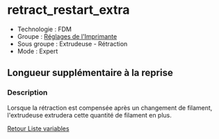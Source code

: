 # retract_restart_extra

* Technologie : FDM
* Groupe : [Réglages de l'Imprimante](../printer_settings/printer_settings.md)
* Sous groupe : Extrudeuse - Rétraction
* Mode : Expert

## Longueur supplémentaire à la reprise

### Description

Lorsque la rétraction est compensée après un changement de filament, l'extrudeuse extrudera cette quantité de filament en plus.

[Retour Liste variables](variable_list.md)
